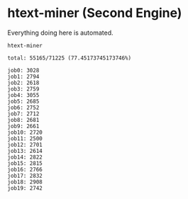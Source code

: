 # htext-miner (Second Engine)

Everything doing here is automated.

```
htext-miner

total: 55165/71225 (77.45173745173746%)

job0: 3028
job1: 2794
job2: 2618
job3: 2759
job4: 3055
job5: 2685
job6: 2752
job7: 2712
job8: 2681
job9: 2661
job10: 2720
job11: 2500
job12: 2701
job13: 2614
job14: 2822
job15: 2815
job16: 2766
job17: 2832
job18: 2908
job19: 2742
```